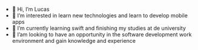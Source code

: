 - 👋 Hi, I’m Lucas
- 👀 I’m interested in learn new technologies and learn to develop mobile apps
- 🌱 I’m currently learning swift and finishing my studies at de university
- 💞️ I’am looking to have an opportunity in the software development work environment and gain knowledge and experience 
